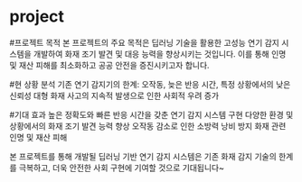 # project

#프로젝트 목적
본 프로젝트의 주요 목적은 딥러닝 기술을 활용한 고성능 연기 감지 시스템을 개발하여 화재 조기 발견 및 대응 능력을 향상시키는 것입니다. 이를 통해 인명 및 재산 피해를 최소화하고 공공 안전을 증진시키고자 합니다.

#현 상황 분석
기존 연기 감지기의 한계: 오작동, 늦은 반응 시간, 특정 상황에서의 낮은 신뢰성
대형 화재 사고의 지속적 발생으로 인한 사회적 우려 증가


#기대 효과
높은 정확도와 빠른 반응 시간을 갖춘 연기 감지 시스템 구현
다양한 환경 및 상황에서의 화재 조기 발견 능력 향상
오작동 감소로 인한 소방력 낭비 방지
화재 관련 인명 및 재산 피해 

본 프로젝트를 통해 개발될 딥러닝 기반 연기 감지 시스템은 기존 화재 감지 기술의 한계를 극복하고, 더욱 안전한 사회 구현에 기여할 것으로 기대됩니다~
